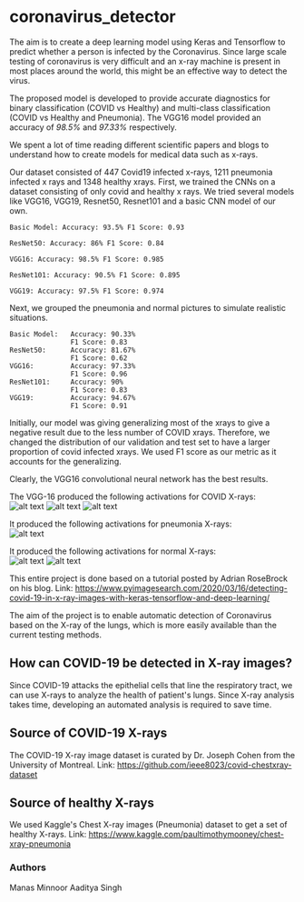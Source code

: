 # coronavirus_detector

The aim is to create a deep learning model using Keras and Tensorflow to predict whether a person is infected by the Coronavirus. Since large scale testing of coronavirus is very difficult and an x-ray machine is present in most places around the world, this might be an effective way to detect the virus. 

The proposed model is developed to provide accurate diagnostics for binary classification (COVID vs Healthy) and multi-class classification (COVID vs Healthy and Pneumonia). The VGG16 model provided an accuracy of *98.5%* and *97.33%* respectively. 

We spent a lot of time reading different scientific papers and blogs to understand how to create models for medical data such as x-rays. 

Our dataset consisted of 447 Covid19 infected x-rays, 1211 pneumonia infected x rays and 1348 healthy xrays. 
First, we trained the CNNs on a dataset consisting of only covid and healthy x rays. We tried several models like VGG16, VGG19, Resnet50, Resnet101 and a basic CNN model of our own. 


    Basic Model: Accuracy: 93.5% F1 Score: 0.93

    ResNet50: Accuracy: 86% F1 Score: 0.84

    VGG16: Accuracy: 98.5% F1 Score: 0.985

    ResNet101: Accuracy: 90.5% F1 Score: 0.895

    VGG19: Accuracy: 97.5% F1 Score: 0.974

Next, we grouped the pneumonia and normal pictures to simulate realistic situations. 


    Basic Model:   Accuracy: 90.33%
                   F1 Score: 0.83
    ResNet50:      Accuracy: 81.67%
                   F1 Score: 0.62
    VGG16:         Accuracy: 97.33%
                   F1 Score: 0.96
    ResNet101:     Accuracy: 90%
                   F1 Score: 0.83
    VGG19:         Accuracy: 94.67%
                   F1 Score: 0.91
                   
Initially, our model was giving generalizing most of the xrays to give a negative result due to the less number of COVID xrays. Therefore, we changed the distribution of our validation and test set to have a larger proportion of covid infected xrays. We used F1 score as our metric as it accounts for the generalizing. 

Clearly, the VGG16 convolutional neural network has the best results. 

The VGG-16 produced the following activations for COVID X-rays:<br />
![alt text](https://github.com/aaditya0702/coronavirus_detector/blob/master/sample/COVID1.png?raw=true)
![alt text](https://github.com/aaditya0702/coronavirus_detector/blob/master/sample/COVID2.png?raw=true)
![alt text](https://github.com/aaditya0702/coronavirus_detector/blob/master/sample/COVID3.png?raw=true)

It produced the following activations for pneumonia X-rays:<br />
![alt text](https://github.com/aaditya0702/coronavirus_detector/blob/master/sample/PNEUMONIA1.png?raw=true)

It produced the following activations for normal X-rays:<br />
![alt text](https://github.com/aaditya0702/coronavirus_detector/blob/master/sample/NORMAL1.png?raw=true)
![alt text](https://github.com/aaditya0702/coronavirus_detector/blob/master/sample/NORMAL2.png?raw=true)

This entire project is done based on a tutorial posted by Adrian RoseBrock on his blog. 
Link: https://www.pyimagesearch.com/2020/03/16/detecting-covid-19-in-x-ray-images-with-keras-tensorflow-and-deep-learning/

The aim of the project is to enable automatic detection of Coronavirus based on the X-ray of the lungs, which is more easily available than the current testing methods. 

## How can COVID-19 be detected in X-ray images?
Since COVID-19 attacks the epithelial cells that line the respiratory tract, we can use X-rays to analyze the health of patient's lungs. Since X-ray analysis takes time, developing an automated analysis is required to save time. 

## Source of COVID-19 X-rays
The COVID-19 X-ray image dataset is curated by Dr. Joseph Cohen from the University of Montreal. 
Link: https://github.com/ieee8023/covid-chestxray-dataset
## Source of healthy X-rays
We used Kaggle's Chest X-ray images (Pneumonia) dataset to get a set of healthy X-rays. 
Link: https://www.kaggle.com/paultimothymooney/chest-xray-pneumonia

### Authors
Manas Minnoor 
Aaditya Singh

